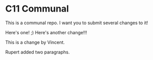 # C11 Communal

This is a communal repo. I want you to submit several changes to it!

Here's one! ;)
Here's another change!!!

This is a change by Vincent.

Rupert added two paragraphs.
